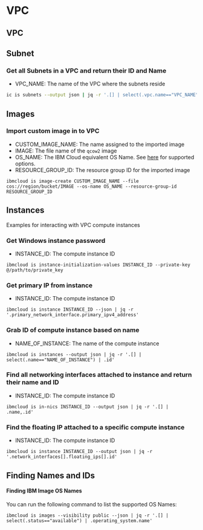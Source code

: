 # VPC

## VPC

## Subnet

### Get all Subnets in a VPC and return their ID and Name

- VPC_NAME: The name of the VPC where the subnets reside

```sh
ic is subnets --output json | jq -r '.[] | select(.vpc.name=="VPC_NAME") | .name,.id'
```

## Images

### Import custom image in to VPC

- CUSTOM_IMAGE_NAME: The name assigned to the imported image  
- IMAGE: The file name of the `qcow2` image  
- OS_NAME: The IBM Cloud equivalent OS Name. See [here](#finding-ibm-image-os-names) for supported options.  
- RESOURCE_GROUP_ID: The resource group ID for the imported image

```shell
ibmcloud is image-create CUSTOM_IMAGE_NAME --file cos://region/bucket/IMAGE --os-name OS_NAME --resource-group-id RESOURCE_GROUP_ID
```

## Instances 

Examples for interacting with VPC compute instances

### Get Windows instance password

- INSTANCE_ID: The compute instance ID

```shell
ibmcloud is instance-initialization-values INSTANCE_ID --private-key @/path/to/private_key
```

### Get primary IP from instance 

- INSTANCE_ID: The compute instance ID

```shell
ibmcloud is instance INSTANCE_ID --json | jq -r '.primary_network_interface.primary_ipv4_address'
```

### Grab ID of compute instance based on name
 
- NAME_OF_INSTANCE: The name of the compute instance

```shell
ibmcloud is instances --output json | jq -r '.[] | select(.name=="NAME_OF_INSTANCE") | .id'
```

### Find all networking interfaces attached to instance and return their name and ID

- INSTANCE_ID: The compute instance ID

```shell
ibmcloud is in-nics INSTANCE_ID --output json | jq -r '.[] | .name,.id'
```

### Find the floating IP attached to a specific compute instance
 
- INSTANCE_ID: The compute instance ID

```shell
ibmcloud is instance INSTANCE_ID --output json | jq -r '.network_interfaces[].floating_ips[].id'
```

## Finding Names and IDs

#### Finding IBM Image OS Names
You can run the following command to list the supported OS Names:

```shell
ibmcloud is images --visibility public --json | jq -r '.[] | select(.status=="available") | .operating_system.name'
```
